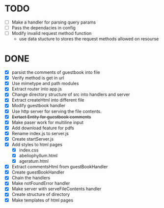 # TODO
  - [ ] Make a handler for parsing query params
  - [ ] Pass the dependacies in config
  - [ ] Modify invalid request method function 
    - use data stucture to stores the request methods allowed on resourse

# DONE
  - [X] parsist the comments of guestbook into file
  - [X] Verify method is get in url
  - [X] Use mimetype and path modules
  - [X] Extract router into app.js
  - [X] Change directory structure of src into handlers and server
  - [X] Extract createHtml into different file
  - [X] Modify guestbook handler
  - [X] Use http server for serving the file contents.
  - [X] ~~Exrtact Entity for guestbook comments~~
 - [X] Make paser work for multiline input
 - [X] Add download feature for pdfs
  - [X] Rename index.js to server.js
  - [X] Create startServer.js
  - [X] Add styles to html pages
    - [X] index.css
    - [X] abeliophyllum.html
    - [X] ageratum.html
  - [X] Extract commentsHtml from guestBookHandler
  - [X] Create guestBookHandler
  - [X] Chain the handlers
  - [X] Make notFoundError handler
  - [X] Make server with serveFileContents handler
  - [X] Create structure of directory
  - [X] Make templates of html pages
